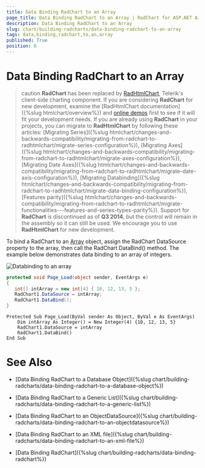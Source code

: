 ```yaml
---
title: Data Binding RadChart to an Array
page_title: Data Binding RadChart to an Array | RadChart for ASP.NET AJAX Documentation
description: Data Binding RadChart to an Array
slug: chart/building-radcharts/data-binding-radchart-to-an-array
tags: data,binding,radchart,to,an,array
published: True
position: 6
---
```


# Data Binding RadChart to an Array

>caution  **RadChart** has been replaced by [RadHtmlChart](https://www.telerik.com/products/aspnet-ajax/html-chart.aspx), Telerik's client-side charting component. If you are considering **RadChart** for new development, examine the [RadHtmlChart documentation]({%slug htmlchart/overview%}) and [online demos](https://demos.telerik.com/aspnet-ajax/htmlchart/examples/overview/defaultcs.aspx) first to see if it will fit your development needs. If you are already using **RadChart** in your projects, you can migrate to **RadHtmlChart** by following these articles: [Migrating Series]({%slug htmlchart/changes-and-backwards-compatibility/migrating-from-radchart-to-radhtmlchart/migrate-series-configuration%}), [Migrating Axes]({%slug htmlchart/changes-and-backwards-compatibility/migrating-from-radchart-to-radhtmlchart/migrate-axes-configuration%}), [Migrating Date Axes]({%slug htmlchart/changes-and-backwards-compatibility/migrating-from-radchart-to-radhtmlchart/migrate-date-axis-configuration%}), [Migrating Databinding]({%slug htmlchart/changes-and-backwards-compatibility/migrating-from-radchart-to-radhtmlchart/migrate-data-binding-configuration%}), [Features parity]({%slug htmlchart/changes-and-backwards-compatibility/migrating-from-radchart-to-radhtmlchart/migrate-functionalities---features-and-series-types-parity%}). Support for **RadChart** is discontinued as of **Q3 2014**, but the control will remain in the assembly so it can still be used. We encourage you to use **RadHtmlChart** for new development.

To bind a RadChart to an [Array](https://msdn2.microsoft.com/en-us/library/system.array(VS.71).aspx) object, assign the RadChart DataSource property to the array, then call the RadChart DataBind() method. The example below demonstrates data binding to an array of integers.

![Databinding to an array](images/radchart-building007.png)

````C#
protected void Page_Load(object sender, EventArgs e)
{
   int[] intArray = new int[4] { 10, 12, 13, 5 };
   RadChart1.DataSource = intArray;
   RadChart1.DataBind();
} 			
````
````VB
Protected Sub Page_Load(ByVal sender As Object, ByVal e As EventArgs)
	Dim intArray As Integer() = New Integer(4) {10, 12, 13, 5}
	RadChart1.DataSource = intArray
	RadChart1.DataBind()
End Sub
````

# See Also

 * [Data Binding RadChart to a Database Object]({%slug chart/building-radcharts/data-binding-radchart-to-a-database-object%})

 * [Data Binding RadChart to a Generic List]({%slug chart/building-radcharts/data-binding-radchart-to-a-generic-list%})

 * [Data Binding RadChart to an ObjectDataSource]({%slug chart/building-radcharts/data-binding-radchart-to-an-objectdatasource%})

 * [Data Binding RadChart to an XML file]({%slug chart/building-radcharts/data-binding-radchart-to-an-xml-file%})

 * [Data Binding RadChart]({%slug chart/building-radcharts/data-binding-radchart%})
